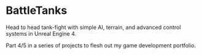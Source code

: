 # BattleTanks
Head to head tank-fight with simple AI, terrain, and advanced control systems in Unreal Engine 4.

Part 4/5 in a series of projects to flesh out my game development portfolio. 
